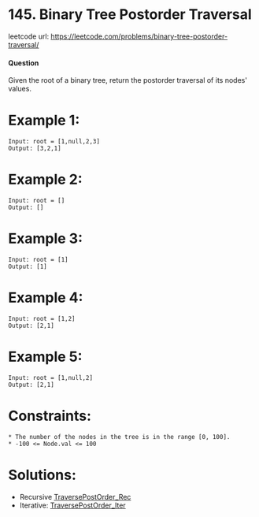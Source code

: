 # 145. Binary Tree Postorder Traversal
 
leetcode url: https://leetcode.com/problems/binary-tree-postorder-traversal/

 
#### Question
Given the root of a binary tree, return the postorder traversal of its nodes' values.

# Example 1:

```
Input: root = [1,null,2,3]
Output: [3,2,1]
 ```
 
# Example 2:

```
Input: root = []
Output: []
```

# Example 3:

```
Input: root = [1]
Output: [1]
```
# Example 4:

```
Input: root = [1,2]
Output: [2,1]
```
# Example 5:

```
Input: root = [1,null,2]
Output: [2,1]
```
# Constraints:

```
* The number of the nodes in the tree is in the range [0, 100].
* -100 <= Node.val <= 100
 ```
 
 # Solutions:
 * Recursive [TraversePostOrder_Rec](TraversePostOrder_Rec.cs)
 * Iterative: [TraversePostOrder_Iter](TraversePostOrder_Iter.cs)
